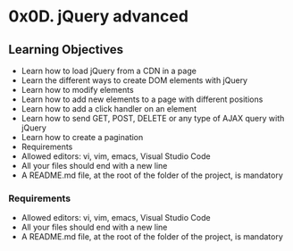 # 0x0D. jQuery advanced

## Learning Objectives
- Learn how to load jQuery from a CDN in a page
- Learn the different ways to create DOM elements with jQuery
- Learn how to modify elements
- Learn how to add new elements to a page with different positions
- Learn how to add a click handler on an element
- Learn how to send GET, POST, DELETE or any type of AJAX query with jQuery
- Learn how to create a pagination
- Requirements
- Allowed editors: vi, vim, emacs, Visual Studio Code
- All your files should end with a new line
- A README.md file, at the root of the folder of the project, is mandatory

### Requirements
- Allowed editors: vi, vim, emacs, Visual Studio Code
- All your files should end with a new line
- A README.md file, at the root of the folder of the project, is mandatory
 